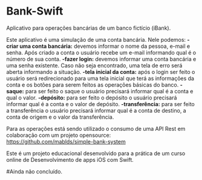 # Bank-Swift
Aplicativo para operações bancárias de um banco fictício (iBank).

Este aplicativo é uma simulação de uma conta bancária. Nele podemos:
**-criar uma conta bancária:** devemos informar o nome da pessoa, e-mail e senha. Após criado a conta o usuário recebe um e-mail informando qual é o número de sua conta.
**-fazer login:** devemos informar uma conta bancária e uma senha existente. Caso não seja encontrado, uma tela de erro será aberta informando a situação.
**-tela inicial da conta:** após o login ser feito o usuário será redirecionado para uma tela inicial que terá as informações da conta e os botões para serem feitos as operações básicas do banco.
**-saque:** para ser feito o saque o usuário precisará informar qual é a conta e qual o valor.
**-depósito:** para ser feito o depósito o usuário precisará informar qual é a conta e o valor de depósito.
**-transferência:** para ser feito a transferência o usuário precisará informar qual é a conta de destino, a conta de origem e o valor da transferência.

Para as operações está sendo utilizado o consumo de uma API Rest em colaboração com um projeto opensource: 
https://github.com/mablds/simple-bank-system

Este é um projeto educacional desenvolvido para a prática de um curso online de Desenvolvimento de apps iOS com Swift.

#Ainda não concluído.

